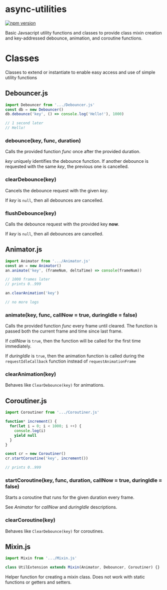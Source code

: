 # async-utilities

[![npm version](https://badge.fury.io/js/async-utilities.svg)](https://www.npmjs.com/package/async-utilities)

Basic Javsacript utility functions and classes to provide class mixin creation and key-addressed debounce, animation, and coroutine functions.

# Classes
Classes to extend or instantiate to enable easy access and use of simple utility functions

## Debouncer.js
```javascript
import Debouncer from '.../Debouncer.js'
const db = new Debouncer()
db.debounce('key', () => console.log('Hello!'), 1000)

// 1 second later
// Hello!
```

### debounce(key, func, duration)
Calls the provided function _func_ once after the provided duration.

_key_ uniquely identifies the debounce function. If another debounce is requested with the same _key_, the previous one is cancelled.

### clearDebounce(key)
Cancels the debounce request with the given _key_.

If _key_ is `null`, then all debounces are cancelled.

### flushDebounce(key)
Calls the debounce request with the provided key **now**.

If _key_ is `null`, then all debounces are cancelled.

## Animator.js
```javascript
import Animator from '.../Animator.js'
const an = new Animator()
an.animate('key', (frameNum, deltaTime) => console(frameNum))

// 1000 frames later
// prints 0..999

an.clearAnimation('key')

// no more logs
```

### animate(key, func, callNow = true, duringIdle = false)
Calls the provided function _func_ every frame until cleared. The function is passed both the current frame and time since last frame.

If _callNow_ is `true`, then the function will be called for the first time immediately.

If _duringIdle_ is `true`, then the animation function is called during the `requestIdleCallback` function instead of `requestAnimationFrame`

### clearAnimation(key)
Behaves like `ClearDebounce(key)` for animations.

## Coroutiner.js
```javascript
import Coroutiner from '.../Coroutiner.js'

function* increment() {
  for(let i = 0; i < 1000; i ++) {
    console.log(i)
    yield null
  }
}

const cr = new Coroutiner()
cr.startCoroutine('key', increment())

// prints 0..999
```

### startCoroutine(key, func, duration, callNow = true, duringIdle = false)
Starts a coroutine that runs for the given duration every frame.

See _Animator_ for _callNow_ and _duringIdle_ descriptions.

### clearCoroutine(key)
Behaves like `ClearDebounce(key)` for coroutines.

## Mixin.js
```javascript
import Mixin from '.../Mixin.js'

class UtilExtension extends Mixin(Animator, Debouncer, Coroutiner) {}
```

Helper function for creating a mixin class. Does not work with static functions or getters and setters.
